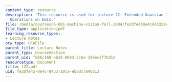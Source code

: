 ```yaml
---
content_type: resource
description: 'This resource is used for lecture 22: Extended Gaussian Images, Quaternions,
  Operations on EGIs.'
file: /media/courses/6-801-machine-vision-fall-2004/fe2dfe430e4c843320caeb6dc7a46b13_l22.pdf
file_type: application/pdf
learning_resource_types:
- Lecture Notes
ocw_type: OCWFile
parent_title: Lecture Notes
parent_type: CourseSection
parent_uid: f586c168-ab25-0043-2cbe-286ec2f7bd12
resourcetype: Document
title: l22.pdf
uid: fe2dfe43-0e4c-8433-20ca-eb6dc7a46b13
---
```

